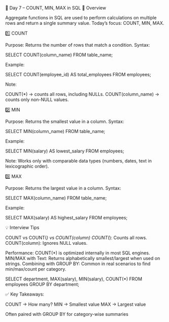📅 Day 7 – COUNT, MIN, MAX in SQL
🔹 Overview

Aggregate functions in SQL are used to perform calculations on multiple rows and return a single summary value.
Today’s focus: COUNT, MIN, MAX.

1️⃣ COUNT

Purpose: Returns the number of rows that match a condition.
Syntax:

SELECT COUNT(column_name)
FROM table_name;

Example:

SELECT COUNT(employee_id) AS total_employees
FROM employees;

Note:

COUNT(*) → counts all rows, including NULLs.
COUNT(column_name) → counts only non-NULL values.

2️⃣ MIN

Purpose: Returns the smallest value in a column.
Syntax:

SELECT MIN(column_name)
FROM table_name;

Example:

SELECT MIN(salary) AS lowest_salary
FROM employees;

Note:
Works only with comparable data types (numbers, dates, text in lexicographic order).

3️⃣ MAX

Purpose: Returns the largest value in a column.
Syntax:

SELECT MAX(column_name)
FROM table_name;

Example:

SELECT MAX(salary) AS highest_salary
FROM employees;

💡 Interview Tips

COUNT vs COUNT(*) vs COUNT(column)
COUNT(*): Counts all rows.
COUNT(column): Ignores NULL values.

Performance:
COUNT(*) is optimized internally in most SQL engines.
MIN/MAX with Text:
Returns alphabetically smallest/largest when used on strings.
Combining with GROUP BY:
Common in real scenarios to find min/max/count per category.

SELECT department, MAX(salary), MIN(salary), COUNT(*) 
FROM employees
GROUP BY department;


✅ Key Takeaways:

COUNT → How many?
MIN → Smallest value
MAX → Largest value

Often paired with GROUP BY for category-wise summaries
